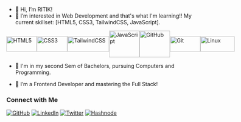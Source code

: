 - 👋 Hi, I’m RITIK!
- 👀 I’m interested in Web Development and that's what I'm learning!! My current skillset: [HTML5, CSS3, TailwindCSS, JavaScript].

<div style="display: flex; align-items: center;">
    <img src="https://img.shields.io/badge/-HTML-E34F26?style=for-the-badge&logo=html5&logoColor=white" alt="HTML5" width="80" height="40">
    <img src="https://img.shields.io/badge/-CSS-1572B6?style=for-the-badge&logo=css3&logoColor=white" alt="CSS3" width="80" height="40">
    <img src="https://img.shields.io/badge/-Tailwind_CSS-38B2AC?style=for-the-badge&logo=tailwind-css&logoColor=white" alt="TailwindCSS" width="110" height="40">
          <img src="https://camo.githubusercontent.com/0418a2bf25601cc5d8fae74f654b10d5734360ff2b1bb3b2fea4bb086baf5586/68747470733a2f2f74656368737461636b2d67656e657261746f722e76657263656c2e6170702f6a732d69636f6e2e737667" alt="JavaScript" width="80" height="70">
      <img src="https://camo.githubusercontent.com/19cf1f6246a55a20a2fc585c1517827a55ab59b18a5306974f54a5b6f4e35fc9/68747470733a2f2f74656368737461636b2d67656e657261746f722e76657263656c2e6170702f6769746875622d69636f6e2e737667" alt="GitHub" width="80" height="70">
    <img src="https://img.shields.io/badge/-Git-F05032?style=for-the-badge&logo=git&logoColor=white" alt="Git" width="80" height="40">
    <img src="https://img.shields.io/badge/-Linux-000000?style=for-the-badge&logo=linux&logoColor=white" alt="Linux" width="90" height="40">
  </div>
  
- 🌱 I'm in my second Sem of Bachelors, pursuing Computers and Programming. 

- 🚀 I’m a Frontend Developer and mastering the Full Stack!

### Connect with Me

[![GitHub](https://img.shields.io/badge/-GitHub-181717?style=for-the-badge&logo=github&logoColor=white)](https://github.com/RITIK-coder-1)
[![LinkedIn](https://img.shields.io/badge/-LinkedIn-0077B5?style=for-the-badge&logo=linkedin&logoColor=white)](https://www.linkedin.com/in/ritik-mahapatra)
[![Twitter](https://img.shields.io/badge/-Twitter-1DA1F2?style=for-the-badge&logo=twitter&logoColor=white)](https://twitter.com/@_R_T_K__)
[![Hashnode](https://img.shields.io/badge/Hashnode-%23FFA500?style=for-the-badge&logo=hashnode&logoColor=white)](https://hashnode.com/@Ritik111)
